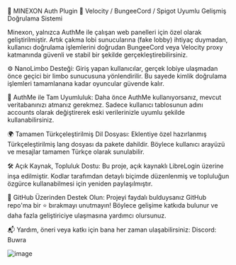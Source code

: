 🎉 MINEXON Auth Plugin
🔐 Velocity / BungeeCord / Spigot Uyumlu Gelişmiş Doğrulama Sistemi

Minexon, yalnızca AuthMe ile çalışan web panelleri için özel olarak geliştirilmiştir. Artık çakma lobi sunucularına (fake lobby) ihtiyaç duymadan, kullanıcı doğrulama işlemlerini doğrudan BungeeCord veya Velocity proxy katmanında güvenli ve stabil bir şekilde gerçekleştirebilirsiniz.

⚙️ NanoLimbo Desteği:
Giriş yapan kullanıcılar, gerçek lobiye ulaşmadan önce geçici bir limbo sunucusuna yönlendirilir. Bu sayede kimlik doğrulama işlemleri tamamlanana kadar oyuncular güvende kalır.

📁 AuthMe ile Tam Uyumluluk:
Daha önce AuthMe kullanıyorsanız, mevcut veritabanınızı atmanız gerekmez. Sadece kullanıcı tablosunun adını accounts olarak değiştirerek eski verilerinizle uyumlu şekilde kullanabilirsiniz.

🌍 Tamamen Türkçeleştirilmiş Dil Dosyası:
Eklentiye özel hazırlanmış Türkçeleştirilmiş lang dosyası da pakete dahildir. Böylece kullanıcı arayüzü ve mesajlar tamamen Türkçe olarak sunulabilir.

🛠️ Açık Kaynak, Topluluk Dostu:
Bu proje, açık kaynaklı LibreLogin üzerine inşa edilmiştir. Kodlar tarafımdan detaylı biçimde düzenlenmiş ve topluluğun özgürce kullanabilmesi için yeniden paylaşılmıştır.

📌 GitHub Üzerinden Destek Olun:
Projeyi faydalı bulduysanız GitHub repo'ma bir ⭐ bırakmayı unutmayın! Böylece gelişime katkıda bulunur ve daha fazla geliştiriciye ulaşmasına yardımcı olursunuz.

📬 Yardım, öneri veya katkı için bana her zaman ulaşabilirsiniz: Discord: Buwra

![image](https://github.com/user-attachments/assets/6d4d9311-ee25-4283-b779-716381f573dc)
